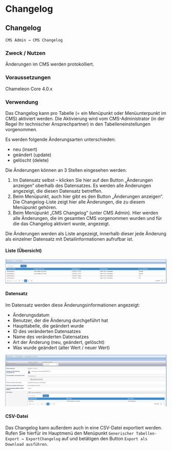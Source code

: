 # Changelog

## Changelog

```text
CMS Admin → CMS Changelog
```

### Zweck / Nutzen

Änderungen im CMS werden protokolliert.

### Voraussetzungen

Chameleon Core 4.0.x

### Verwendung

Das Changelog kann pro Tabelle \(= ein Menüpunkt oder Menüunterpunkt im CMS\) aktiviert werden. Die Aktivierung wird vom CMS-Administrator \(in der Regel Ihr technischer Ansprechpartner\) in den Tabelleneinstellungen vorgenommen.

Es werden folgende Änderungsarten unterschieden:

* neu \(insert\)
* geändert \(update\)
* gelöscht \(delete\) 

Die Änderungen können an 3 Stellen eingesehen werden:

1. Im Datensatz selbst – klicken Sie hier auf den Button „Änderungen anzeigen“ oberhalb des Datensatzes. Es werden alle Änderungen angezeigt, die diesen Datensatz betreffen. 
2. Beim Menüpunkt, auch hier gibt es den Button „Änderungen anzeigen“. Die Changelog-Liste zeigt hier alle Änderungen, die zu diesem Menüpunkt gehören. 
3. Beim Menüpunkt „CMS Changelog“ \(unter CMS Admin\). Hier werden alle Änderungen, die im gesamten CMS vorgenommen wurden und für die das Changelog aktiviert wurde, angezeigt. 

Die Änderungen werden als Liste angezeigt, innerhalb dieser jede Änderung als einzelner Datensatz mit Detailinformationen aufrufbar ist.   


#### Liste \(Übersicht\)

![](../.gitbook/assets/changelog_liste.png)

#### Datensatz

Im Datensatz werden diese Änderungsinformationen angezeigt:

* Änderungsdatum
* Benutzer, der die Änderung durchgeführt hat
* Haupttabelle, die geändert wurde
* ID des veränderten Datensatzes
* Name des veränderten Datensatzes
* Art der Änderung \(neu, geändert, gelöscht\)
* Was wurde geändert \(alter Wert / neuer Wert\) 

![](../.gitbook/assets/changelog_datensatz.png)

#### CSV-Datei

Das Changelog kann außerdem auch in eine CSV-Datei exportiert werden. Rufen Sie hierfür im Hauptmenü den Menüpunkt `Generischer Tabellen-Export → ExportChangelog` auf und betätigen den Button `Export als Download ausführen`.

